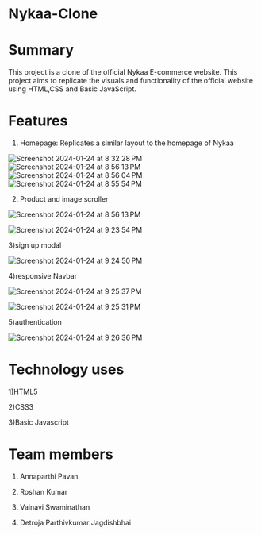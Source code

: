 # Nykaa-Clone

# Summary
This project is a clone of the official Nykaa E-commerce website. This project aims to replicate the visuals and functionality of the official website using HTML,CSS and Basic JavaScript.

# Features

1) Homepage: Replicates a similar layout to the homepage of Nykaa


![Screenshot 2024-01-24 at 8 32 28 PM](https://github.com/VainaviSwaminathan/Nykaa-Clone/assets/155678331/2410c9e7-9fb9-420d-b886-36129be8a8a0)
![Screenshot 2024-01-24 at 8 56 13 PM](https://github.com/VainaviSwaminathan/Nykaa-Clone/assets/155678331/56431aab-338e-41b4-879d-cba1e4742802)
![Screenshot 2024-01-24 at 8 56 04 PM](https://github.com/VainaviSwaminathan/Nykaa-Clone/assets/155678331/c74cb91f-0a12-453f-a83f-3b44766174f0)
![Screenshot 2024-01-24 at 8 55 54 PM](https://github.com/VainaviSwaminathan/Nykaa-Clone/assets/155678331/b3ad359b-e3d7-4ef7-bad7-da58fce783b5)

2) Product and image scroller

![Screenshot 2024-01-24 at 8 56 13 PM](https://github.com/VainaviSwaminathan/Nykaa-Clone/assets/155678331/8dcb9a4f-dbf3-4270-9f40-cf8e2bebad30)



![Screenshot 2024-01-24 at 9 23 54 PM](https://github.com/VainaviSwaminathan/Nykaa-Clone/assets/155678331/5fbcf08c-75f8-456e-aa4d-366cecaddd55)


3)sign up modal

![Screenshot 2024-01-24 at 9 24 50 PM](https://github.com/VainaviSwaminathan/Nykaa-Clone/assets/155678331/25c8f6c2-e6e0-4597-ad46-5e70be026e51)

4)responsive Navbar

![Screenshot 2024-01-24 at 9 25 37 PM](https://github.com/VainaviSwaminathan/Nykaa-Clone/assets/155678331/4a3e687d-c7b0-482a-a7df-0ecd147c0bd5)

![Screenshot 2024-01-24 at 9 25 31 PM](https://github.com/VainaviSwaminathan/Nykaa-Clone/assets/155678331/861216ce-83c8-4d1c-92d3-ba1eee1890c8)

5)authentication

![Screenshot 2024-01-24 at 9 26 36 PM](https://github.com/VainaviSwaminathan/Nykaa-Clone/assets/155678331/1a3730e0-5730-4e36-bb4e-6430c5e05d85)

# Technology uses

1)HTML5

2)CSS3

3)Basic Javascript

# Team members

1) Annaparthi Pavan

2) Roshan Kumar

3) Vainavi Swaminathan

4) Detroja Parthivkumar Jagdishbhai


